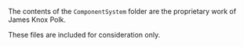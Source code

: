 The contents of the ```ComponentSystem``` folder are the proprietary work of James Knox Polk.

These files are included for consideration only.
